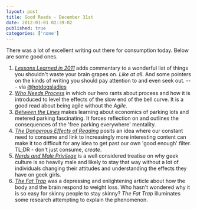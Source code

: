 ```yaml
---
layout: post
title: Good Reads - December 31st
date: 2012-01-01 02:39:02
published: true
categories: ['none']
---
```


There was a lot of excellent writing out there for consumption today. Below are some good ones.

1. *[Lessons Learned in 2011](http://meghanagain.tumblr.com/post/14844563285/lessons-learned-in-2011)* adds commentary to a wonderful list of things you shouldn't waste your brain grapes on. *Like at all.* And some pointers on the kinds of writing you should pay attention to and even seek out. --- via [@hotdogsladies](http://www.kungfugrippe.com/post/14845286162/how-you-gonna-keep-em-down-lessons-learned-in-2011)
1. *[Who Needs Process](http://teddziuba.com/2011/12/process.html)* in which our hero rants about process and how it is introduced to level the effects of the slow end of the bell curve. It is a good read about being agile without the *Agile*.
1. *[Between the Lines](http://www.lamag.com/features/Story.aspx?ID=1568281)* makes learning about economics of parking lots and metered parking fascinating. It forces reflection on and outlines the consequences of the 'free parking everywhere' mentality.
1. *[The Dangerous Effects of Reading](http://blog.davidtate.org/2011/12/the-dangerous-effects-of-reading/)* posits an idea where our constant need to consume and link to increasingly more interesting content can make it too difficult for any idea to get past our own 'good enough' filter. TL;DR - don't just consume, *create*.
1. *[Nerds and Male Privilege](http://www.doctornerdlove.com/2011/11/nerds-and-male-privilege/all/1/)* is a well considered treatise on why geek culture is so heavily male and likely to stay that way without a lot of individuals changing their attitudes and understanding the effects they have on geek girls.
1. *[The Fat Trap](http://www.nytimes.com/2012/01/01/magazine/tara-parker-pope-fat-trap.html?_r=2&pagewanted=print&pagewanted=all)* was a depressing and enlightening article about how the body and the brain respond to weight loss. Who hasn't wondered why it is so easy for skinny people to stay skinny? *The Fat Trap* illuminates some research attempting to explain the phenomenon.